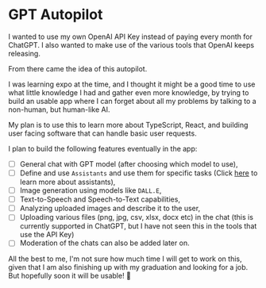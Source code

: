 # GPT Autopilot

I wanted to use my own OpenAI API Key instead of paying every month for ChatGPT. I also wanted to make use of the various tools that OpenAI keeps releasing.

From there came the idea of this autopilot.

I was learning expo at the time, and I thought it might be a good time to use what little knowledge I had and gather even more knowledge, by trying to build an usable app where I can forget about all my problems by talking to a non-human, but human-like AI.

My plan is to use this to learn more about TypeScript, React, and building user facing software that can handle basic user requests.

I plan to build the following features eventually in the app:
- [ ] General chat with GPT model (after choosing which model to use),
- [ ] Define and use `Assistants` and use them for specific tasks (Click [here](https://platform.openai.com/docs/assistants/overview "Assistants Overview") to learn more about assistants),
- [ ] Image generation using models like `DALL.E`,
- [ ] Text-to-Speech and Speech-to-Text capabilities,
- [ ] Analyzing uploaded images and describe it to the user,
- [ ] Uploading various files (png, jpg, csv, xlsx, docx etc) in the chat (this is currently supported in ChatGPT, but I have not seen this in the tools that use the API Key)
- [ ] Moderation of the chats can also be added later on.

All the best to me, I'm not sure how much time I will get to work on this, given that I am also finishing up with my graduation and looking for a job. But hopefully soon it will be usable! 🤞
